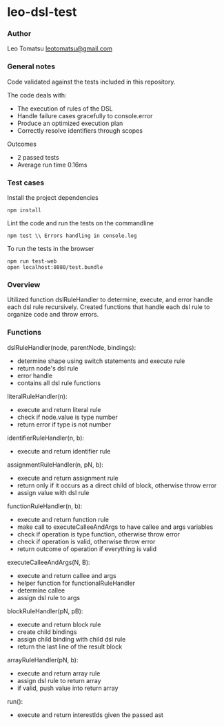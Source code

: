# leo-dsl-test

### Author
Leo Tomatsu
leotomatsu@gmail.com

### General notes

Code validated against the tests included in this repository.

The code deals with:
+ The execution of rules of the DSL
+ Handle failure cases gracefully to console.error
+ Produce an optimized execution plan
+ Correctly resolve identifiers through scopes

Outcomes
+ 2 passed tests
+ Average run time 0.16ms

### Test cases
Install the project dependencies
```
npm install
```

Lint the code and run the tests on the commandline
```
npm test \\ Errors handling in console.log
```

To run the tests in the browser
```
npm run test-web
open localhost:8080/test.bundle
```

### Overview
Utilized function dslRuleHandler to determine, execute, and error handle each dsl rule recursively. Created functions that handle each dsl rule to organize code and throw errors.

### Functions
dslRuleHandler(node, parentNode, bindings):
+ determine shape using switch statements and execute rule
+ return node's dsl rule
+ error handle
+ contains all dsl rule functions

literalRuleHandler(n):
+ execute and return literal rule
+ check if node.value is type number
+ return error if type is not number

identifierRuleHandler(n, b):
+ execute and return identifier rule

assignmentRuleHandler(n, pN, b):
+ execute and return assignment rule
+ return only if it occurs as a direct child of block, otherwise throw error
+ assign value with dsl rule

functionRuleHandler(n, b):
+ execute and return function rule
+ make call to executeCalleeAndArgs to have callee and args variables
+ check if operation is type function, otherwise throw error
+ check if operation is valid, otherwise throw error
+ return outcome of operation if everything is valid

executeCalleeAndArgs(N, B):
+ execute and return callee and args
+ helper function for functionalRuleHandler
+ determine callee
+ assign dsl rule to args

blockRuleHandler(pN, pB):
+ execute and return block rule
+ create child bindings
+ assign child binding with child dsl rule
+ return the last line of the result block

arrayRuleHandler(pN, b):
+ execute and return array rule
+ assign dsl rule to return array
+ if valid, push value into return array

run():
+ execute and return interestIds given the passed ast
